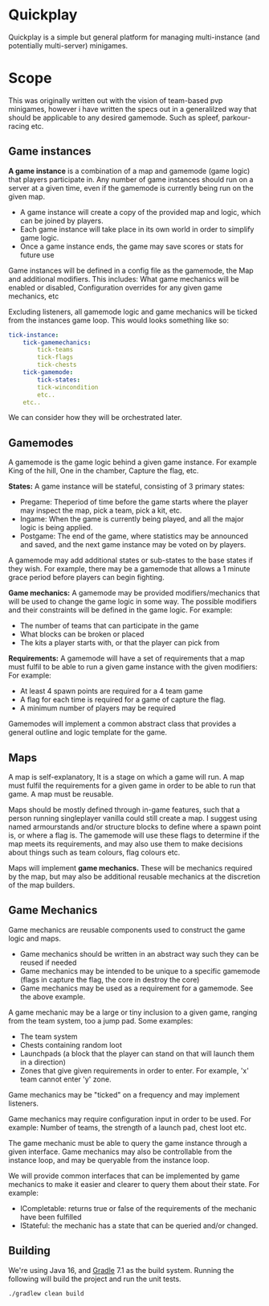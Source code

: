 # Quickplay

Quickplay is a simple but general platform for managing multi-instance (and potentially multi-server) minigames.  

# Scope

This was originally written out with the vision of team-based pvp minigames, however i have written the specs out in a generalilzed way that should be applicable to any desired gamemode. Such as spleef, parkour-racing etc.  

## **Game instances**

**A game instance** is a combination of a map and gamemode (game logic) that players participate in. Any number of game instances should run on a server at a given time, even if the gamemode is currently being run on the given map. 

*   A game instance will create a copy of the provided map and logic, which can be joined by players.
*   Each game instance will take place in its own world in order to simplify game logic.
*   Once a game instance ends, the game may save scores or stats for future use

Game instances will be defined in a config file as the gamemode, the Map and additional modifiers. This includes: What game mechanics will be enabled or disabled, Configuration overrides for any given game mechanics, etc

Excluding listeners, all gamemode logic and game mechanics will be ticked from the instances game loop. This would looks something like so:

```yaml
tick-instance:
    tick-gamemechanics: 
        tick-teams
        tick-flags
        tick-chests
    tick-gamemode:
        tick-states:
        tick-wincondition
        etc..
    etc..
```

We can consider how they will be orchestrated later.

## Gamemodes

A gamemode is the game logic behind a given game instance. For example King of the hill, One in the chamber, Capture the flag, etc. 

**States:** A game instance will be stateful, consisting of 3 primary states:

*   Pregame: Theperiod of time before the game starts where the player may inspect the map, pick a team, pick a kit, etc.
*   Ingame: When the game is currently being played, and all the major logic is being applied.
*   Postgame: The end of the game, where statistics may be announced and saved, and the next game instance may be voted on by players.

A gamemode may add additional states or sub-states to the base states if they wish. For example, there may be a gamemode that allows a 1 minute grace period before players can begin fighting. 

**Game mechanics:** A gamemode may be provided modifiers/mechanics that will be used to change the game logic in some way. The possible modifiers and their constraints will be defined in the game logic. For example:

*   The number of teams that can participate in the game
*   What blocks can be broken or placed
*   The kits a player starts with, or that the player can pick from

**Requirements:** A gamemode will have a set of requirements that a map must fulfil to be able to run a given game instance with the given modifiers: For example:

*   At least 4 spawn points are required for a 4 team game
*   A flag for each time is required for a game of capture the flag.
*   A minimum number of players may be required

Gamemodes will implement a common abstract class that provides a general outline and logic template for the game.

## Maps

A map is self-explanatory, It is a stage on which a game will run. A map must fulfil the requirements for a given game in order to be able to run that game. A map must be reusable. 

Maps should be mostly defined through in-game features, such that a person running singleplayer vanilla could still create a map. I suggest using named armourstands and/or structure blocks to define where a spawn point is, or where a flag is. The gamemode will use these flags to determine if the map meets its requirements, and may also use them to make decisions about things such as team colours, flag colours etc. 

Maps will implement **game mechanics.** These will be mechanics required by the map, but may also be additional reusable mechanics at the discretion of the map builders.   

## Game Mechanics

Game mechanics are reusable components used to construct the game logic and maps.

*   Game mechanics should be written in an abstract way such they can be reused if needed
*   Game mechanics may be intended to be unique to a specific gamemode (flags in capture the flag, the core in destroy the core)
*   Game mechanics may be used as a requirement for a gamemode. See the above example.

A game mechanic may be a large or tiny inclusion to a given game, ranging from the team system, too a jump pad. Some examples:

*   The team system
*   Chests containing random loot
*   Launchpads (a block that the player can stand on that will launch them in a direction)
*   Zones that give given requirements in order to enter. For example, 'x' team cannot enter 'y' zone.

Game mechanics may be "ticked" on a frequency and may implement listeners. 

Game mechanics may require configuration input in order to be used. For example: Number of teams, the strength of a launch pad, chest loot etc. 

The game mechanic must be able to query the game instance through a given interface. Game mechanics may also be controllable from the instance loop, and may be queryable from the instance loop. 

We will provide common interfaces that can be implemented by game mechanics to make it easier and clearer to query them about their state. For example:

*   ICompletable: returns true or false of the requirements of the mechanic have been fulfilled
*   IStateful: the mechanic has a state that can be queried and/or changed.

## Building

We're using Java 16, and [Gradle](https://gradle.org/) 7.1 as the build system. Running the following will build the project and run the unit tests. 

```shell
./gradlew clean build
```

